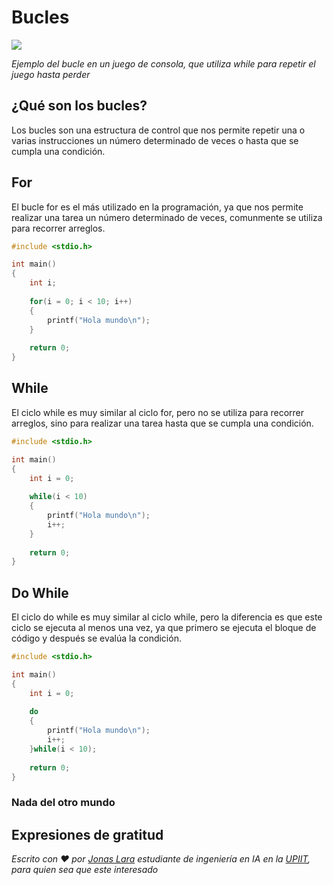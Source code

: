 # Bucles

![](/00.-Sources/Images/Bucle.png)

_Ejemplo del bucle en un juego de consola, que utiliza while para repetir el juego hasta perder_

## ¿Qué son los bucles?

Los bucles son una estructura de control que nos permite repetir una o varias instrucciones un número determinado de veces o hasta que se cumpla una condición.

## For

El bucle for es el más utilizado en la programación, ya que nos permite realizar una tarea un número determinado de veces, comunmente se utiliza para recorrer arreglos.

```c
#include <stdio.h>

int main() 
{
    int i;
    
    for(i = 0; i < 10; i++)
    {
        printf("Hola mundo\n");
    }
    
    return 0;
}
```

## While

El ciclo while es muy similar al ciclo for, pero no se utiliza para recorrer arreglos, sino para realizar una tarea hasta que se cumpla una condición.

```c
#include <stdio.h>

int main() 
{
    int i = 0;
    
    while(i < 10)
    {
        printf("Hola mundo\n");
        i++;
    }
    
    return 0;
}
```

## Do While

El ciclo do while es muy similar al ciclo while, pero la diferencia es que este ciclo se ejecuta al menos una vez, ya que primero se ejecuta el bloque de código y después se evalúa la condición.

```c
#include <stdio.h>

int main() 
{
    int i = 0;
    
    do
    {
        printf("Hola mundo\n");
        i++;
    }while(i < 10);
    
    return 0;
}
```

### Nada del otro mundo


## Expresiones de gratitud

_Escrito con ❤️ por [Jonas Lara](https://medium.com/@jonas_lara) estudiante de ingeniería en IA en la [UPIIT](https://www.upiit.ipn.mx/), para quien sea que este interesado_
